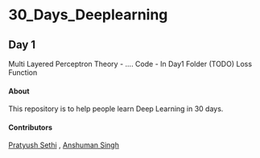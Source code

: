 # 30_Days_Deeplearning



## Day 1 
  Multi Layered Perceptron 
  Theory - ....
  Code - In Day1 Folder (TODO)
  Loss Function 




















#### About  
This repository is to help people learn Deep Learning in 30 days. 
#### Contributors
[Pratyush Sethi](https://github.com/patty-13) , [Anshuman Singh](https://github.com/Anshuman-37)
